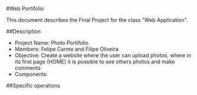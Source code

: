 #Web Portifolio

This document describes the Final Project for the class "Web Application".

##Description

* Project Name: Photo Portifolio
* Members: Felipe Carmo and Filipe Oliveira
* Objective: Create a website where the user can upload photos, where in its first page (HOME) it is possible to see others photos and make comments
* Components:  


##Specific operations






